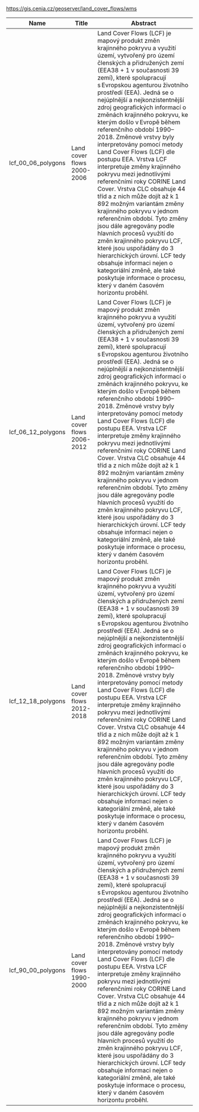 https://gis.cenia.cz/geoserver/land_cover_flows/wms

|Name|Title|Abstract|
|--|--|--|
|lcf_00_06_polygons|Land cover flows 2000-2006|Land Cover Flows (LCF) je mapový produkt změn krajinného pokryvu a využití území, vytvořený pro území členských a přidružených zemí (EEA38 + 1 v současnosti 39 zemí), které spolupracují s Evropskou agenturou životního prostředí (EEA). Jedná se o nejúplnější a nejkonzistentnější zdroj geografických informací o změnách krajinného pokryvu, ke kterým došlo v Evropě během referenčního období 1990–2018. Změnové vrstvy byly interpretovány pomocí metody Land Cover Flows (LCF) dle postupu EEA. Vrstva LCF interpretuje změny krajinného pokryvu mezi jednotlivými referenčními roky CORINE Land Cover. Vrstva CLC obsahuje 44 tříd a z nich může dojít až k 1 892 možným variantám změny krajinného pokryvu v jednom referenčním období. Tyto změny jsou dále agregovány podle hlavních procesů využití do změn krajinného pokryvu LCF, které jsou uspořádány do 3 hierarchických úrovní. LCF tedy obsahuje informaci nejen o kategoriální změně, ale také poskytuje informace o procesu, který v daném časovém horizontu proběhl.|
|lcf_06_12_polygons|Land cover flows 2006-2012|Land Cover Flows (LCF) je mapový produkt změn krajinného pokryvu a využití území, vytvořený pro území členských a přidružených zemí (EEA38 + 1 v současnosti 39 zemí), které spolupracují s Evropskou agenturou životního prostředí (EEA). Jedná se o nejúplnější a nejkonzistentnější zdroj geografických informací o změnách krajinného pokryvu, ke kterým došlo v Evropě během referenčního období 1990–2018. Změnové vrstvy byly interpretovány pomocí metody Land Cover Flows (LCF) dle postupu EEA. Vrstva LCF interpretuje změny krajinného pokryvu mezi jednotlivými referenčními roky CORINE Land Cover. Vrstva CLC obsahuje 44 tříd a z nich může dojít až k 1 892 možným variantám změny krajinného pokryvu v jednom referenčním období. Tyto změny jsou dále agregovány podle hlavních procesů využití do změn krajinného pokryvu LCF, které jsou uspořádány do 3 hierarchických úrovní. LCF tedy obsahuje informaci nejen o kategoriální změně, ale také poskytuje informace o procesu, který v daném časovém horizontu proběhl.|
|lcf_12_18_polygons|Land cover flows 2012-2018|Land Cover Flows (LCF) je mapový produkt změn krajinného pokryvu a využití území, vytvořený pro území členských a přidružených zemí (EEA38 + 1 v současnosti 39 zemí), které spolupracují s Evropskou agenturou životního prostředí (EEA). Jedná se o nejúplnější a nejkonzistentnější zdroj geografických informací o změnách krajinného pokryvu, ke kterým došlo v Evropě během referenčního období 1990–2018. Změnové vrstvy byly interpretovány pomocí metody Land Cover Flows (LCF) dle postupu EEA. Vrstva LCF interpretuje změny krajinného pokryvu mezi jednotlivými referenčními roky CORINE Land Cover. Vrstva CLC obsahuje 44 tříd a z nich může dojít až k 1 892 možným variantám změny krajinného pokryvu v jednom referenčním období. Tyto změny jsou dále agregovány podle hlavních procesů využití do změn krajinného pokryvu LCF, které jsou uspořádány do 3 hierarchických úrovní. LCF tedy obsahuje informaci nejen o kategoriální změně, ale také poskytuje informace o procesu, který v daném časovém horizontu proběhl.|
|lcf_90_00_polygons|Land cover flows 1990-2000|Land Cover Flows (LCF) je mapový produkt změn krajinného pokryvu a využití území, vytvořený pro území členských a přidružených zemí (EEA38 + 1 v současnosti 39 zemí), které spolupracují s Evropskou agenturou životního prostředí (EEA). Jedná se o nejúplnější a nejkonzistentnější zdroj geografických informací o změnách krajinného pokryvu, ke kterým došlo v Evropě během referenčního období 1990–2018. Změnové vrstvy byly interpretovány pomocí metody Land Cover Flows (LCF) dle postupu EEA. Vrstva LCF interpretuje změny krajinného pokryvu mezi jednotlivými referenčními roky CORINE Land Cover. Vrstva CLC obsahuje 44 tříd a z nich může dojít až k 1 892 možným variantám změny krajinného pokryvu v jednom referenčním období. Tyto změny jsou dále agregovány podle hlavních procesů využití do změn krajinného pokryvu LCF, které jsou uspořádány do 3 hierarchických úrovní. LCF tedy obsahuje informaci nejen o kategoriální změně, ale také poskytuje informace o procesu, který v daném časovém horizontu proběhl.|
